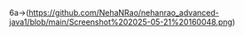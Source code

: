 6a->(https://github.com/NehaNRao/nehanrao_advanced-java1/blob/main/Screenshot%202025-05-21%20160048.png)

